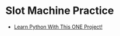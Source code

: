 # Slot Machine Practice
* [Learn Python With This ONE Project!](https://www.youtube.com/watch?v=th4OBktqK1I&ab_channel=TechWithTim)